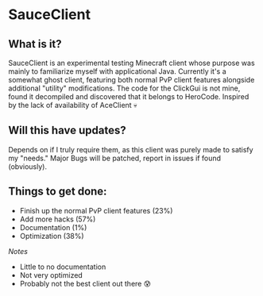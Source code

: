 # SauceClient
## What is it?
SauceClient is an experimental testing Minecraft client whose purpose was mainly to familiarize myself with applicational Java.
Currently it's a somewhat ghost client, featuring both normal PvP client features alongside additional "utility" modifications.
The code for the ClickGui is not mine, found it decompiled and discovered that it belongs to HeroCode.
Inspired by the lack of availability of AceClient :skull:

## Will this have updates?
Depends on if I truly require them, as this client was purely made to satisfy my "needs."
Major Bugs will be patched, report in issues if found (obviously).

## Things to get done:
- Finish up the normal PvP client features (23%)
- Add more hacks (57%)
- Documentation (1%)
- Optimization (38%)

*Notes*
- Little to no documentation
- Not very optimized
- Probably not the best client out there 😰
